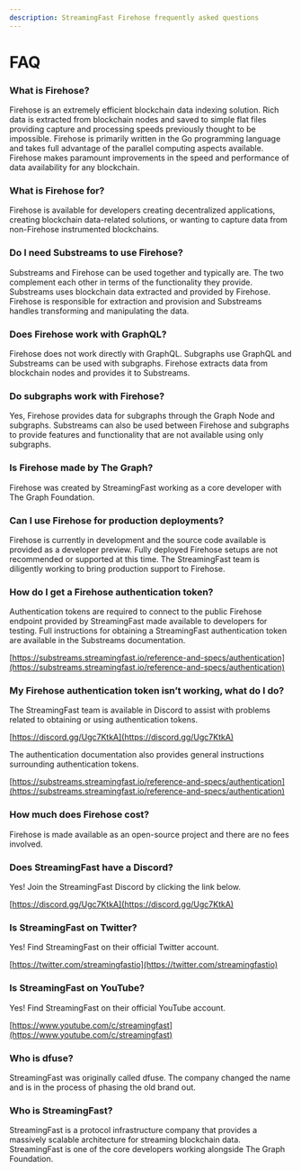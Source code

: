 ```yaml
---
description: StreamingFast Firehose frequently asked questions
---
```


# FAQ

### **What is Firehose?**

Firehose is an extremely efficient blockchain data indexing solution. Rich data is extracted from blockchain nodes and saved to simple flat files providing capture and processing speeds previously thought to be impossible. Firehose is primarily written in the Go programming language and takes full advantage of the parallel computing aspects available. Firehose makes paramount improvements in the speed and performance of data availability for any blockchain.

### **What is Firehose for?**

Firehose is available for developers creating decentralized applications, creating blockchain data-related solutions, or wanting to capture data from non-Firehose instrumented blockchains.

### **Do I need Substreams to use Firehose?**

Substreams and Firehose can be used together and typically are. The two complement each other in terms of the functionality they provide. Substreams uses blockchain data extracted and provided by Firehose. Firehose is responsible for extraction and provision and Substreams handles transforming and manipulating the data.

### **Does Firehose work with GraphQL?**

Firehose does not work directly with GraphQL. Subgraphs use GraphQL and Substreams can be used with subgraphs. Firehose extracts data from blockchain nodes and provides it to Substreams.

### **Do subgraphs work with Firehose?**

Yes, Firehose provides data for subgraphs through the Graph Node and subgraphs. Substreams can also be used between Firehose and subgraphs to provide features and functionality that are not available using only subgraphs.

### **Is Firehose made by The Graph?**

Firehose was created by StreamingFast working as a core developer with The Graph Foundation.&#x20;

### **Can I use Firehose for production deployments?**

Firehose is currently in development and the source code available is provided as a developer preview. Fully deployed Firehose setups are not recommended or supported at this time. The StreamingFast team is diligently working to bring production support to Firehose.

### **How do I get a Firehose authentication token?**

Authentication tokens are required to connect to the public Firehose endpoint provided by StreamingFast made available to developers for testing. Full instructions for obtaining a StreamingFast authentication token are available in the Substreams documentation.

[https://substreams.streamingfast.io/reference-and-specs/authentication](https://substreams.streamingfast.io/reference-and-specs/authentication)

### **My Firehose authentication token isn’t working, what do I do?**

The StreamingFast team is available in Discord to assist with problems related to obtaining or using authentication tokens.&#x20;

[https://discord.gg/Ugc7KtkA](https://discord.gg/Ugc7KtkA)

The authentication documentation also provides general instructions surrounding authentication tokens.

[https://substreams.streamingfast.io/reference-and-specs/authentication](https://substreams.streamingfast.io/reference-and-specs/authentication)

### **How much does Firehose cost?**

Firehose is made available as an open-source project and there are no fees involved.

### **Does StreamingFast have a Discord?**

Yes! Join the StreamingFast Discord by clicking the link below.

[https://discord.gg/Ugc7KtkA](https://discord.gg/Ugc7KtkA)

### **Is StreamingFast on Twitter?**

Yes! Find StreamingFast on their official Twitter account.

[https://twitter.com/streamingfastio](https://twitter.com/streamingfastio)

### **Is StreamingFast on YouTube?**

Yes! Find StreamingFast on their official YouTube account.

[https://www.youtube.com/c/streamingfast](https://www.youtube.com/c/streamingfast)

### **Who is dfuse?**

StreamingFast was originally called dfuse. The company changed the name and is in the process of phasing the old brand out.

### **Who is StreamingFast?**

StreamingFast is a protocol infrastructure company that provides a massively scalable architecture for streaming blockchain data. StreamingFast is one of the core developers working alongside The Graph Foundation.
